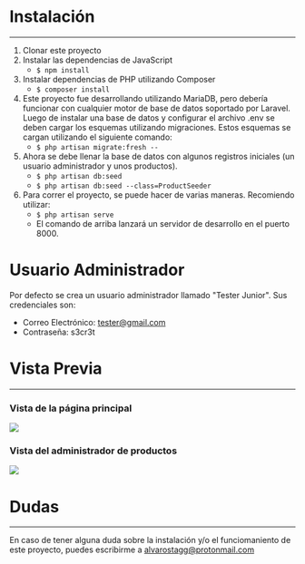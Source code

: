 # Instalación

---

1. Clonar este proyecto
2. Instalar las dependencias de JavaScript
    - `$ npm install`
3. Instalar dependencias de PHP utilizando Composer
    - `$ composer install`
4. Este proyecto fue desarrollando utilizando MariaDB, pero debería funcionar con cualquier motor de base de datos soportado por Laravel. Luego de instalar una base de datos y configurar el archivo .env se deben cargar los esquemas utilizando migraciones. Estos esquemas se cargan utilizando el siguiente comando:
    - `$ php artisan migrate:fresh --`
5. Ahora se debe llenar la base de datos con algunos registros iniciales (un usuario administrador y unos productos).
    - `$ php artisan db:seed`
    - `$ php artisan db:seed --class=ProductSeeder`
6. Para correr el proyecto, se puede hacer de varias maneras. Recomiendo utilizar:
    - `$ php artisan serve`
    - El comando de arriba lanzará un servidor de desarrollo en el puerto 8000.

# Usuario Administrador

Por defecto se crea un usuario administrador llamado "Tester Junior". Sus credenciales son:

-   Correo Electrónico: tester@gmail.com
-   Contraseña: s3cr3t

# Vista Previa

---

### Vista de la página principal

![](https://i.imgur.com/SHtjpjs.png)

### Vista del administrador de productos

![](https://i.imgur.com/oLeqKBk.png)

# Dudas

---

En caso de tener alguna duda sobre la instalación y/o el funciomaniento de este proyecto, puedes escribirme a [alvarostagg@protonmail.com](mailto:alvarostagg@protonmail.com)

